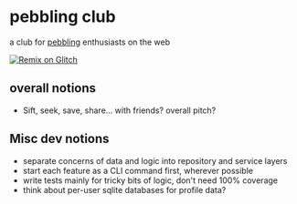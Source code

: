 # pebbling club

a club for [pebbling][] enthusiasts on the web

[pebbling]: https://en.wikipedia.org/wiki/Pebbling

[![Remix on Glitch](https://cdn.glitch.com/2703baf2-b643-4da7-ab91-7ee2a2d00b5b%2Fremix-button.svg)](https://glitch.com/edit/#!/import/github/lmorchard/pebbling-club)

## overall notions

- Sift, seek, save, share... with friends? overall pitch?

## Misc dev notions

- separate concerns of data and logic into repository and service layers
- start each feature as a CLI command first, wherever possible
- write tests mainly for tricky bits of logic, don't need 100% coverage
- think about per-user sqlite databases for profile data?
